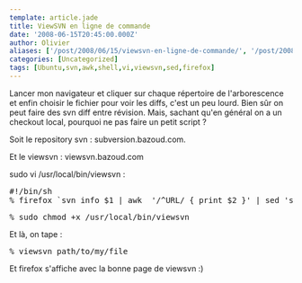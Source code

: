```yaml
---
template: article.jade
title: ViewSVN en ligne de commande
date: '2008-06-15T20:45:00.000Z'
author: Olivier
aliases: ['/post/2008/06/15/viewsvn-en-ligne-de-commande/', '/post/2008/06/15/viewsvn-en-ligne-de-commande/']
categories: [Uncategorized]
tags: [Ubuntu,svn,awk,shell,vi,viewsvn,sed,firefox]
---
```


<p>Lancer mon navigateur et cliquer sur chaque répertoire de l'arborescence et enfin choisir le fichier pour voir les diffs, c'est un peu lourd. Bien sûr on peut faire des svn diff entre révision. Mais, sachant qu'en général on a un checkout local, pourquoi ne pas faire un petit script ?</p> <p>Soit le repository svn : subversion.bazoud.com.</p> <p>Et le viewsvn : viewsvn.bazoud.com</p> <p>sudo vi /usr/local/bin/viewsvn :</p> 
<pre class="prettyprint lang-bsh">
#!/bin/sh 
% firefox `svn info $1 | awk  '/^URL/ { print $2 }' | sed 's/subversion.bazoud.com/viewsvn.bazoud.com\/viewvc/g'`
</pre>
<pre class="prettyprint lang-bsh">
% sudo chmod +x /usr/local/bin/viewsvn
</pre>
<p>Et là, on tape :</p> 
<pre class="prettyprint lang-bsh">
% viewsvn path/to/my/file
</pre>
<p>Et firefox s'affiche avec la bonne page de viewsvn :)</p>
